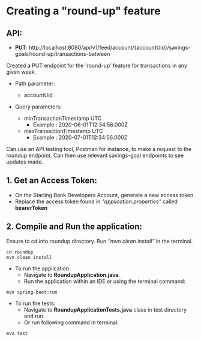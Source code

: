 # Creating a "round-up" feature

## API:
* **PUT**: http://localhost:8080/api/v1/feed/account/{accountUid}/savings-goals/round-up/transactions-between

Created a PUT endpoint for the 'round-up' feature for transactions in any given week.
* Path parameter:
  - accountUid

* Query parameters:
  - minTransactionTimestamp UTC
    - Example : 2020-06-01T12:34:56.000Z
  - maxTransactionTimestamp UTC
    - Example : 2020-07-01T12:34:56.000Z

Can use an API testing tool, Postman for instance, to make a request to the roundup endpoint.
Can then use relevant savings-goal endpoints to see updates made.

## 1. Get an Access Token:
 - On the Starling Bank Developers Account, generate a new access token.
 - Replace the access token found in _"application.properties"_ called **bearerToken**

## 2. Compile and Run the application:
Ensure to cd into roundup directory.
Run _"mvn clean install"_ in the terminal.
```
cd roundup
mvn clean install
```

* To run the application:
  - Navigate to **RoundupApplication.java**.
  - Run the application within an IDE or using the terminal command:
```
mvn spring-boot:run
```

* To run the tests:
  - Navigate to  **RoundupApplicationTests.java** class in test directory and run.
  - Or run following command in terminal:
```
mvn test
```

